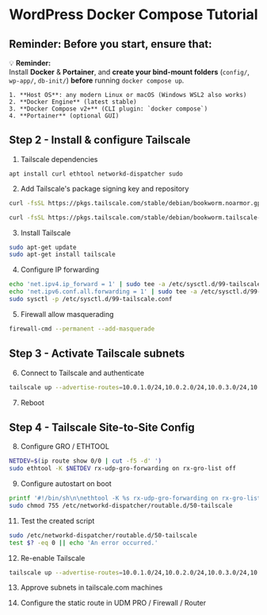 # **WordPress Docker Compose Tutorial**

## Reminder: Before you start, ensure that:

💡 **Reminder:**  
Install **Docker** & **Portainer**, and **create your bind-mount folders** (`config/`, `wp-app/`, `db-init/`) **before** running `docker compose up`.

```
1. **Host OS**: any modern Linux or macOS (Windows WSL2 also works)  
2. **Docker Engine** (latest stable)  
3. **Docker Compose v2+** (CLI plugin: `docker compose`)  
4. **Portainer** (optional GUI)
```










## Step 2 - Install & configure Tailscale


1. Tailscale dependencies
```
apt install curl ethtool networkd-dispatcher sudo
```

2. Add Tailscale's package signing key and repository
```bash
curl -fsSL https://pkgs.tailscale.com/stable/debian/bookworm.noarmor.gpg | sudo tee /usr/share/keyrings/tailscale-archive-keyring.gpg >/dev/null

curl -fsSL https://pkgs.tailscale.com/stable/debian/bookworm.tailscale-keyring.list | sudo tee /etc/apt/sources.list.d/tailscale.list
```

3. Install Tailscale
```bash
sudo apt-get update
sudo apt-get install tailscale
```

4. Configure IP forwarding
```bash
echo 'net.ipv4.ip_forward = 1' | sudo tee -a /etc/sysctl.d/99-tailscale.conf
echo 'net.ipv6.conf.all.forwarding = 1' | sudo tee -a /etc/sysctl.d/99-tailscale.conf
sudo sysctl -p /etc/sysctl.d/99-tailscale.conf
```

5. Firewall allow masquerading
```bash
firewall-cmd --permanent --add-masquerade
```

## Step 3 - Activate Tailscale subnets


6. Connect to Tailscale and authenticate
```bash
tailscale up --advertise-routes=10.0.1.0/24,10.0.2.0/24,10.0.3.0/24,10.0.4.0/24 --advertise-exit-node --accept-routes
```

7. Reboot

## Step 4 - Tailscale Site-to-Site Config

8. Configure GRO / ETHTOOL

```bash
NETDEV=$(ip route show 0/0 | cut -f5 -d' ')
sudo ethtool -K $NETDEV rx-udp-gro-forwarding on rx-gro-list off
```

9. Configure autostart on boot
```bash
printf '#!/bin/sh\n\nethtool -K %s rx-udp-gro-forwarding on rx-gro-list off \n' "$(ip route show 0/0 | cut -f5 -d" ")" | sudo tee /etc/networkd-dispatcher/routable.d/50-tailscale
sudo chmod 755 /etc/networkd-dispatcher/routable.d/50-tailscale
```

11. Test the created script
```bash
sudo /etc/networkd-dispatcher/routable.d/50-tailscale
test $? -eq 0 || echo 'An error occurred.'
```

12.  Re-enable Tailscale
```bash
tailscale up --advertise-routes=10.0.1.0/24,10.0.2.0/24,10.0.3.0/24,10.0.4.0/24 --advertise-exit-node -snat-subnet-routes=false --accept-routes
```

13. Approve subnets in tailscale.com machines

14. Configure the static route in UDM PRO / Firewall / Router

